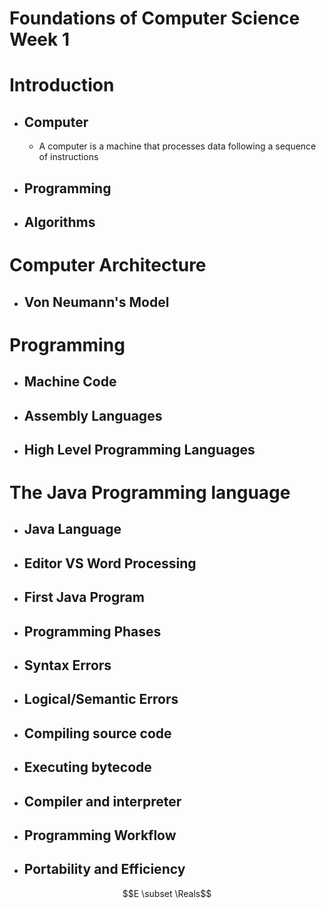 # Foundations of Computer Science Week 1

# Introduction
- ## Computer
  - A computer is a machine that processes data following a sequence of instructions
- ## Programming
- ## Algorithms

# Computer Architecture
- ## Von Neumann's Model

# Programming
- ## Machine Code
- ## Assembly Languages
- ## High Level Programming Languages


# The Java Programming language
- ## Java Language
- ## Editor VS Word Processing
- ## First Java Program
- ## Programming Phases
- ## Syntax Errors
- ## Logical/Semantic Errors
- ## Compiling source code
- ## Executing bytecode
- ## Compiler and interpreter
- ## Programming Workflow
- ## Portability and Efficiency

```math
E \subset \Reals
```

